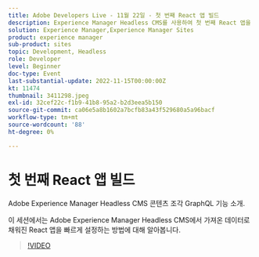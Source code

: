 ```yaml
---
title: Adobe Developers Live - 11월 22일 - 첫 번째 React 앱 빌드
description: Experience Manager Headless CMS를 사용하여 첫 번째 React 앱을 빌드Adobe Experience Manager Headless CMS 콘텐츠 조각 GraphQL 기능에 도입합니다. 이 세션에서는 Adobe Experience Manager Headless CMS에서 가져온 데이터로 채워진 React 앱을 빠르게 설정하는 방법에 대해 알아봅니다.
solution: Experience Manager,Experience Manager Sites
product: experience manager
sub-product: sites
topic: Development, Headless
role: Developer
level: Beginner
doc-type: Event
last-substantial-update: 2022-11-15T00:00:00Z
kt: 11474
thumbnail: 3411298.jpeg
exl-id: 32cef22c-f1b9-41b8-95a2-b2d3eea5b150
source-git-commit: ca06e5a8b1602a7bcfb83a43f529680a5a96bacf
workflow-type: tm+mt
source-wordcount: '88'
ht-degree: 0%

---
```


# 첫 번째 React 앱 빌드

Adobe Experience Manager Headless CMS 콘텐츠 조각 GraphQL 기능 소개.

이 세션에서는 Adobe Experience Manager Headless CMS에서 가져온 데이터로 채워진 React 앱을 빠르게 설정하는 방법에 대해 알아봅니다.

>[!VIDEO](https://video.tv.adobe.com/v/3411298/?quality=12&learn=on)

